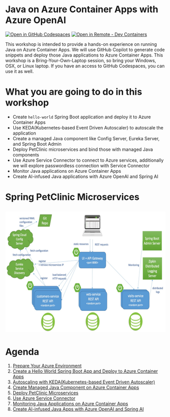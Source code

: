 # Java on Azure Container Apps with Azure OpenAI

[![Open in GitHub Codespaces](https://img.shields.io/badge/Github_Codespaces-Open-black?style=for-the-badge&logo=github
)](https://codespaces.new/eggboy/aca-java-ai-workshop)
[![Open in Remote - Dev Containers](https://img.shields.io/badge/Dev_Containers-Open-blue?style=for-the-badge&logo=visualstudiocode
)](https://vscode.dev/redirect?url=vscode://ms-vscode-remote.remote-containers/cloneInVolume?url=https://github.com/eggboy/aca-java-ai-workshop)

This workshop is intended to provide a hands-on experience on running Java on Azure Container Apps. We will use GitHub Copilot to generate code snippets and deploy those Java applications to Azure Container Apps. This workshop is a Bring-Your-Own-Laptop session, so bring your Windows, OSX, or Linux laptop. If you have an access to GitHub Codespaces, you can use it as well.

# What you are going to do in this workshop

- Create `hello-world` Spring Boot application and deploy it to Azure Container Apps
- Use KEDA(Kubernetes-based Event Driven Autoscaler) to autoscale the application
- Create a managed Java component like Config Server, Eureka Server, and Spring Boot Admin
- Deploy PetClinic microservices and bind those with managed Java components
- Use Azure Service Connector to connect to Azure services, additionally we will explore passwordless connection with Service Connector
- Monitor Java applications on Azure Container Apps
- Create AI-infused Java applications with Azure OpenAI and Spring AI

# Spring PetClinic Microservices

![Spring PetClinic Microservices](05-deploy-microservices/images/petclinic.png)
---

# Agenda

1. [Prepare Your Azure Environment](01-workshop-environment-setup/README.md)
2. [Create a Hello World Spring Boot App and Deploy to Azure Container Apps](02-deploy-helloworld/README.md)
3. [Autoscaling with KEDA(Kubernetes-based Event Driven Autoscaler)](03-use-keda-autoscaling/README.md)
4. [Create Managed Java Component on Azure Container Apps](04-create-managed-java-component/README.md)
5. [Deploy PetClinic Microservices ](05-deploy-microservices/README.md)
6. [Use Azure Service Connector](06-use-service-connector/README.md)
7. [Monitoring Java Applications on Azure Container Apps](07-monitoring-java-aca/README.md)
8. [Create AI-infused Java Apps with Azure OpenAI and Spring AI](08-AI-with-java/README.md)




